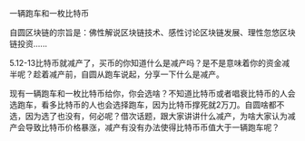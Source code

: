 一辆跑车和一枚比特币

自圆区块链的宗旨是：佛性解说区块链技术、感性讨论区块链发展、理性忽悠区块链投资......

5.12-13比特币就减产了，买币的你知道什么是减产吗？是不是意味着你的资金减半呢？趁着减产前，自圆从跑车说起，分享一下什么是减产。

现有一辆跑车和一枚比特币给你，你会选啥？不知道比特币或者唱衰比特币的人会选跑车，看多比特币的人也会选择跑车，因为比特币撑死就2万刀。自圆啥都不选，因为选了也没有，何必呢？借次话题，跟大家讲讲什么减产，为啥大家认为减产会导致比特币价格暴涨，减产有没有办法使得比特币币值大于一辆跑车呢？

